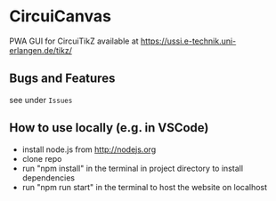 
# CircuiCanvas

PWA GUI for CircuiTikZ available at https://ussi.e-technik.uni-erlangen.de/tikz/

## Bugs and Features

see under `Issues`

## How to use locally (e.g. in VSCode)

* install node.js from http://nodejs.org
* clone repo
* run "npm install" in the terminal in project directory to install dependencies
* run "npm run start" in the terminal to host the website on localhost
